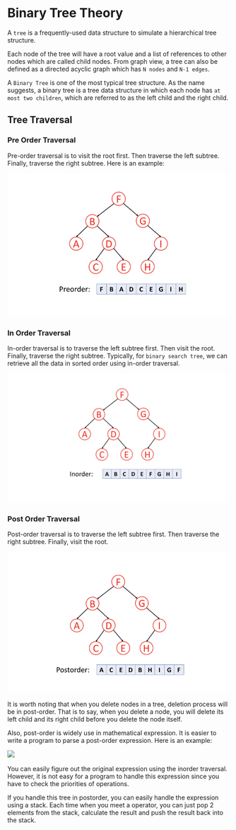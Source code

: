 # Binary Tree Theory

A `tree` is a frequently-used data structure to simulate a hierarchical tree structure.

Each node of the tree will have a root value and a list of references to other nodes which are called child nodes. From graph view, a tree can also be defined as a directed acyclic graph which has `N nodes` and `N-1 edges`.

 A `Binary Tree` is one of the most typical tree structure. As the name suggests, a binary tree is a tree data structure in which each node has `at most two children`, which are referred to as the left child and the right child.

## Tree Traversal

### Pre Order Traversal

Pre-order traversal is to visit the root first. Then traverse the left subtree. Finally, traverse the right subtree. Here is an example:

![](../../.gitbook/assets/screenshot-2021-10-04-at-5.29.43-pm.png)

### In Order Traversal

In-order traversal is to traverse the left subtree first. Then visit the root. Finally, traverse the right subtree. Typically, for `binary search tree`, we can retrieve all the data in sorted order using in-order traversal.

![](../../.gitbook/assets/screenshot-2021-10-04-at-5.30.22-pm.png)

### Post Order Traversal

Post-order traversal is to traverse the left subtree first. Then traverse the right subtree. Finally, visit the root.

![](../../.gitbook/assets/screenshot-2021-10-04-at-5.31.35-pm.png)

It is worth noting that when you delete nodes in a tree, deletion process will be in post-order. That is to say, when you delete a node, you will delete its left child and its right child before you delete the node itself.

Also, post-order is widely use in mathematical expression. It is easier to write a program to parse a post-order expression. Here is an example:

![](https://leetcode.com/explore/learn/card/data-structure-tree/134/traverse-a-tree/Figures/binary_tree/mathematical_expression.png)

You can easily figure out the original expression using the inorder traversal. However, it is not easy for a program to handle this expression since you have to check the priorities of operations.

If you handle this tree in postorder, you can easily handle the expression using a stack. Each time when you meet a operator, you can just pop 2 elements from the stack, calculate the result and push the result back into the stack.

